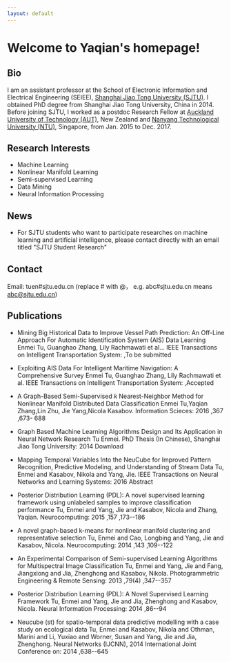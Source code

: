 ```yaml
---
layout: default
---
```


<!-- Text can be **bold**, _italic_, or ~~strikethrough~~.

[Link to another page](./another-page.html).

There should be whitespace between paragraphs.

There should be whitespace between paragraphs. We recommend including a README, or a file with information about your project. -->
# Welcome to Yaqian's homepage!
## Bio
I am an assistant professor at the School of Electronic Information and Electrical Engineering (SEIEE), [Shanghai Jiao Tong University (SJTU)](http://en.sjtu.edu.cn/). I obtained PhD degree from Shanghai Jiao Tong University, China in 2014.
	Before joining SJTU, I worked as a postdoc Research Fellow at [Auckland University of Technology (AUT)](https://www.aut.ac.nz/), New Zealand and [Nanyang Technological University (NTU)](https://www.ntu.edu.sg), Singapore, from Jan. 2015 to Dec. 2017.


## Research Interests
* Machine Learning
* Nonlinear Manifold Learning  
* Semi-supervised Learning
* Data Mining
* Neural Information Processing

## News
*  For SJTU students who want to participate researches on machine learning and artificial intelligence, please contact directly with an email titled "SJTU Student Research"


## Contact
Email: tuen#sjtu.edu.cn (replace # with @， e.g. abc#sjtu.edu.cn means abc@sjtu.edu.cn)

## Publications
* Mining Big Historical Data to Improve Vessel Path Prediction: An Off-Line Approach For Automatic Identification System (AIS) Data Learning
Enmei Tu, Guanghao Zhang, Lily Rachmawati et al... IEEE Transactions on Intelligent  Transportation System: ,To be submitted

* Exploiting AIS Data For Intelligent Maritime Navigation: A Comprehensive Survey
Enmei Tu, Guanghao Zhang, Lily Rachmawati et al. IEEE Transactions on Intelligent Transportation System: ,Accepted

* A Graph-Based Semi-Supervised $k$ Nearest-Neighbor Method for Nonlinear Manifold Distributed Data Classification
Enmei Tu,Yaqian Zhang,Lin Zhu, Jie Yang,Nicola Kasabov. Information Scieces: 2016 ,367 ,673- 688

* Graph Based Machine Learning Algorithms Design and Its Application in Neural Network Research
Tu Enmei. PhD Thesis (In Chinese), Shanghai Jiao Tong University: 2014 Download

* Mapping Temporal Variables Into the NeuCube for Improved Pattern Recognition, Predictive Modeling, and Understanding of Stream Data
Tu, Enmei and Kasabov, Nikola and Yang, Jie. IEEE Transactions on Neural Networks and  Learning Systems: 2016 Abstract

* Posterior Distribution Learning (PDL): A novel supervised learning framework using unlabeled samples to improve classification performance
Tu, Enmei and Yang, Jie and Kasabov, Nicola and Zhang, Yaqian. Neurocomputing: 2015 ,157 ,173--186

* A novel graph-based k-means for nonlinear manifold clustering and representative selection
Tu, Enmei and Cao, Longbing and Yang, Jie and Kasabov, Nicola. Neurocomputing: 2014 ,143 ,109--122

* An Experimental Comparison of Semi-supervised Learning Algorithms for Multispectral Image Classification
Tu, Enmei and Yang, Jie and Fang, Jiangxiong and Jia, Zhenghong and Kasabov, Nikola. Photogrammetric Engineering & Remote Sensing: 2013 ,79(4) ,347--357 

* Posterior Distribution Learning (PDL): A Novel Supervised Learning Framework
Tu, Enmei and Yang, Jie and Jia, Zhenghong and Kasabov, Nicola. Neural Information Processing: 2014 ,86--94

* Neucube (st) for spatio-temporal data predictive modelling with a case study on ecological data
Tu, Enmei and Kasabov, Nikola and Othman, Marini and Li, Yuxiao and Worner, Susan and Yang, Jie and Jia, Zhenghong. Neural Networks (IJCNN), 2014 International Joint Conference on: 2014 ,638--645


<!-- ### Header 3

```js
// Javascript code with syntax highlighting.
var fun = function lang(l) {
  dateformat.i18n = require('./lang/' + l)
  return true;
}
```

```ruby
# Ruby code with syntax highlighting
GitHubPages::Dependencies.gems.each do |gem, version|
  s.add_dependency(gem, "= #{version}")
end
```

#### Header 4

*   This is an unordered list following a header.
*   This is an unordered list following a header.
*   This is an unordered list following a header.

##### Header 5

1.  This is an ordered list following a header.
2.  This is an ordered list following a header.
3.  This is an ordered list following a header.

###### Header 6

| head1        | head two          | three |
|:-------------|:------------------|:------|
| ok           | good swedish fish | nice  |
| out of stock | good and plenty   | nice  |
| ok           | good `oreos`      | hmm   |
| ok           | good `zoute` drop | yumm  |

### There's a horizontal rule below this.

* * *

### Here is an unordered list:

*   Item foo
*   Item bar
*   Item baz
*   Item zip

### And an ordered list:

1.  Item one
1.  Item two
1.  Item three
1.  Item four

### And a nested list:

- level 1 item
  - level 2 item
  - level 2 item
    - level 3 item
    - level 3 item
- level 1 item
  - level 2 item
  - level 2 item
  - level 2 item
- level 1 item
  - level 2 item
  - level 2 item
- level 1 item

### Small image

![Octocat](https://github.githubassets.com/images/icons/emoji/octocat.png)

### Large image

![Branching](https://guides.github.com/activities/hello-world/branching.png)


### Definition lists can be used with HTML syntax.

<dl>
<dt>Name</dt>
<dd>Godzilla</dd>
<dt>Born</dt>
<dd>1952</dd>
<dt>Birthplace</dt>
<dd>Japan</dd>
<dt>Color</dt>
<dd>Green</dd>
</dl> -->


<!-- ```
Long, single-line code blocks should not wrap. They should horizontally scroll if they are too long. This line should be long enough to demonstrate this.
```

```
The final element.
``` -->

